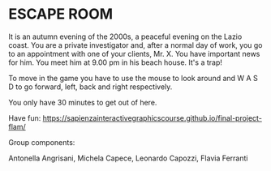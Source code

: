# ESCAPE ROOM

It is an autumn evening of the 2000s, a peaceful evening on the Lazio coast. You are a private investigator and, after a normal day of work, you go to an appointment with one of your clients, Mr. X. You have important news for him. You meet him at 9.00 pm in his beach house. It's a trap!

To move in the game you have to use the mouse to look around and W A S D to go forward, left, back and right respectively. 

You only have 30 minutes to get out of here.

Have fun:
https://sapienzainteractivegraphicscourse.github.io/final-project-flam/

Group components:

Antonella Angrisani,
Michela Capece,
Leonardo Capozzi,
Flavia Ferranti
